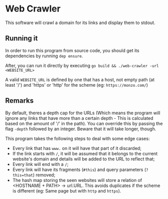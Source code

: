 # Web Crawler

This software will crawl a domain for its links and display them to stdout.

## Running it

In order to run this program from source code, you should get its dependencies by running `dep ensure`.

After, you can run it directly by executing `go build && ./web-crawler -url <WEBSITE_URL>`

A valid `WEBSITE_URL` is defined by one that has a host, not empty path (at least '/') and 'https' or 'http' for the scheme (eg: `https://monzo.com/`)

## Remarks

By default, theres a depth cap for the URLs (Which means the program will ignore any links that have more than a certain depth - This is calculated based on the amount of '/' in the path). You can override this by passing the flag `-depth` followed by an integer. Beware that it will take longer, though.

This program takes the following steps to deal with some edge cases:

- Every link that has `www.` on it will have that part of it discarded;
- If the link starts with `/`, it will be assumed that it belongs to the current website's domain and details will be added to the URL to reflect that;
- Every link will end with a `/`;
- Every link will have its fragments (`#this`) and query parameters (`?this=that`) removed;
- The hash map storing the seen websites will store a relation of <HOSTNAME + PATH> -> url.URL. This avoids duplicates if the scheme is different (eg: Same page but with `http` and `https`).
